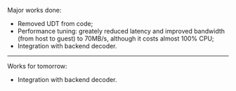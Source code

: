 Major works done:
  * Removed UDT from code;
  * Performance tuning: greately reduced latency and improved bandwidth (from host to guest) to 70MB/s, although it costs almost 100% CPU;
  * Integration with backend decoder.

---

Works for tomorrow:
  * Integration with backend decoder.